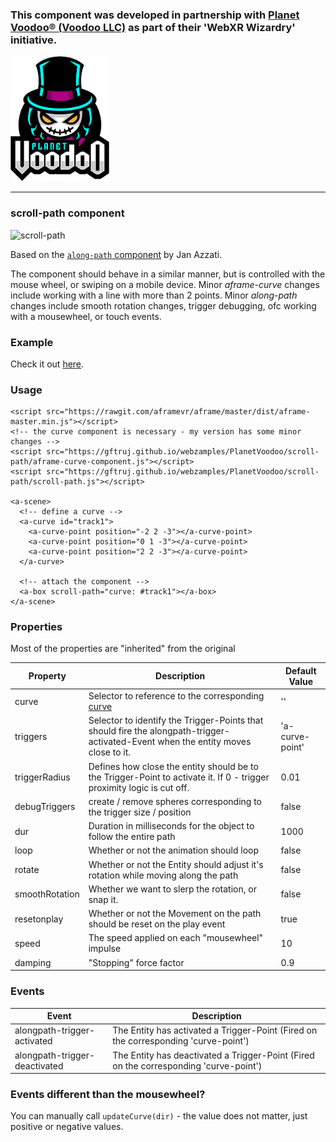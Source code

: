 ### This component was developed in partnership with [Planet Voodoo® (Voodoo LLC)](https://planetvoodoo.org/) as part of their 'WebXR Wizardry' initiative.
<a href="https://planetvoodoo.org/"> <img src="../media/planet-voodoo.png" height="200" /></a>
<hr>

### scroll-path component
![scroll-path](media/scroll-path.gif "scroll-path")

Based on the <a href="https://github.com/protyze/aframe-alongpath-component">`along-path` component</a> by Jan Azzati.

The component should behave in a similar manner, but is controlled with the mouse wheel, or swiping on a mobile device.
Minor *aframe-curve* changes include working with a line with more than 2 points.
Minor *along-path* changes include smooth rotation changes, trigger debugging, ofc working with a mousewheel, or touch events.

### Example

Check it out [here](https://gftruj.github.io/webzamples/PlanetVoodoo/scroll-path).

### Usage

    <script src="https://rawgit.com/aframevr/aframe/master/dist/aframe-master.min.js"></script>
    <!-- the curve component is necessary - my version has some minor changes -->
    <script src="https://gftruj.github.io/webzamples/PlanetVoodoo/scroll-path/aframe-curve-component.js"></script>
    <script src="https://gftruj.github.io/webzamples/PlanetVoodoo/scroll-path/scroll-path.js"></script>

    <a-scene>
      <!-- define a curve -->
      <a-curve id="track1">
        <a-curve-point position="-2 2 -3"></a-curve-point>
        <a-curve-point position="0 1 -3"></a-curve-point>
        <a-curve-point position="2 2 -3"></a-curve-point>
      </a-curve>
      
      <!-- attach the component -->
      <a-box scroll-path="curve: #track1"></a-box>
    </a-scene>
  

### Properties

Most of the properties are "inherited" from the original

| Property | Description                                                                          | Default Value |
| -------- | -----------                                                                          | ------------- |
| curve    | Selector to reference to the corresponding [curve](https://github.com/protyze/aframe-curve-component) | ''            |
| triggers   | Selector to identify the Trigger-Points that should fire the alongpath-trigger-activated-Event when the entity moves close to it.                               | 'a-curve-point'         |
| triggerRadius   | Defines how close the entity should be to the Trigger-Point to activate it. If 0 - trigger proximity logic is cut off.   | 0.01         |
| debugTriggers  | create / remove spheres corresponding to the trigger size / position           | false         |
| dur      | Duration in milliseconds for the object to follow the entire path                    | 1000          |
| loop     | Whether or not the animation should loop                                             | false         |
| rotate   | Whether or not the Entity should adjust it's rotation while moving along the path    | false         |
| smoothRotation   | Whether we want to slerp the rotation, or snap it.                           | false         |
| resetonplay   | Whether or not the Movement on the path should be reset on the play event       | true          |
| speed    | The speed applied on each "mousewheel" impulse                                       | 10            |
| damping  | "Stopping" force factor                                                              | 0.9           |

### Events

| Event    | Description                                                 |
| -------- | -----------                                                 |
| alongpath-trigger-activated   | The Entity has activated a Trigger-Point (Fired on the corresponding 'curve-point') |
| alongpath-trigger-deactivated   | The Entity has deactivated a Trigger-Point (Fired on the corresponding 'curve-point')          |

### Events different than the mousewheel?

You can manually call `updateCurve(dir)` - the value does not matter, just positive or negative values. 

